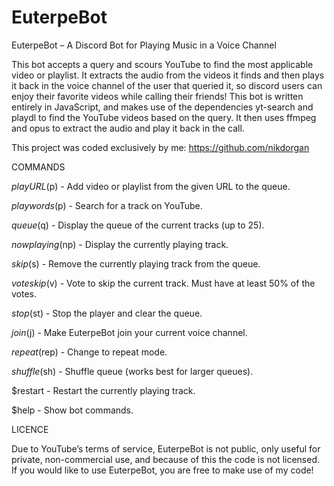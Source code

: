 # EuterpeBot

EuterpeBot – A Discord Bot for Playing Music in a Voice Channel

This bot accepts a query and scours YouTube to find the most applicable video or playlist. It extracts the audio from the videos it finds and then plays it back in the voice channel of the user that queried it, so discord users can enjoy their favorite videos while calling their friends! This bot is written entirely in JavaScript, and makes use of the dependencies yt-search and playdl to find the YouTube videos based on the query. It then uses ffmpeg and opus to extract the audio and play it back in the call.

This project was coded exclusively by me: https://github.com/nikdorgan


COMMANDS

$play URL  ($p) - Add video or playlist from the given URL to the queue.

$play words  ($p) - Search for a track on YouTube.

$queue  ($q) - Display the queue of the current tracks (up to 25).

$nowplaying  ($np) - Display the currently playing track.

$skip  ($s) - Remove the currently playing track from the queue.

$voteskip  ($v) - Vote to skip the current track. Must have at least 50% of the votes.

$stop  ($st) - Stop the player and clear the queue.

$join  ($j) - Make EuterpeBot join your current voice channel.

$repeat  ($rep) - Change to repeat mode.

$shuffle  ($sh) - Shuffle queue (works best for larger queues).

$restart - Restart the currently playing track.

$help - Show bot commands.


LICENCE
  
Due to YouTube’s terms of service, EuterpeBot is not public, only useful for private, non-commercial use, and because of this the code is not licensed. If you would like to use EuterpeBot, you are free to make use of my code!